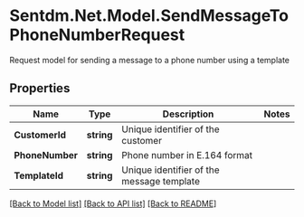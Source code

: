 # Sentdm.Net.Model.SendMessageToPhoneNumberRequest
Request model for sending a message to a phone number using a template

## Properties

Name | Type | Description | Notes
------------ | ------------- | ------------- | -------------
**CustomerId** | **string** | Unique identifier of the customer | 
**PhoneNumber** | **string** | Phone number in E.164 format | 
**TemplateId** | **string** | Unique identifier of the message template | 

[[Back to Model list]](../README.md#documentation-for-models) [[Back to API list]](../README.md#documentation-for-api-endpoints) [[Back to README]](../README.md)

